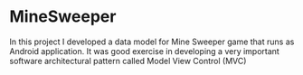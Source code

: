 MineSweeper
===========

In this project I developed a data model for  Mine Sweeper game that runs as Android application. It was good exercise in developing a very important software architectural pattern called Model View Control (MVC)